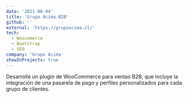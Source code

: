 ```yaml
---
date: '2021-08-04'
title: 'Grupo Acima B2B'
github: ''
external: 'https://grupoacima.cl/'
tech:
  - Woocomerce
  - Bootstrap
  - SEO
company: 'Grupo Acima'
showInProjects: true
---
```


Desarrollé un plugin de WooCommerce para ventas B2B, que incluye la integración de una pasarela de pago y perfiles personalizados para cada grupo de clientes.
